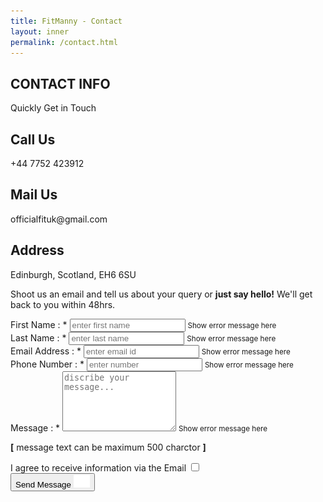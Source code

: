 ```yaml
---
title: FitManny - Contact
layout: inner
permalink: /contact.html
---
```


<!-- container -->
<main role="main" class="content-area contact-page">

  <!-- contact information section -->
  <section class="contact-info weight-lifing-outline-bg pt-4 pb-sm-5">
    <div class="container">
      <div class="row pb-sm-4 pt-sm-0 pt-5">
        <div class="col-md-12">
          <div class="title-style-5 text-center text-uppercase">
            <h1><b>CONTACT INFO</b></h1>
            <p class="mt-1 mx-auto">Quickly Get in Touch</p>
          </div>
        </div>
      </div>
      <div class="row py-3 py-sm-0 py-lg-5">
        <div class="col-lg-4 col-md-6">
          <div class="contact-info-block">
            <div class="contact-info-block-in">
              <div class="icon">
                <i class="fas fa-phone-volume"></i>
              </div>
              <div>
                <h1>Call Us</h1>
                <p>+44 7752 423912</p>
              </div>
            </div>
          </div>
        </div>
        <div class="col-lg-4 col-md-6">
          <div class="contact-info-block">
            <div class="contact-info-block-in">
              <div class="icon">
                <i class="fas fa-envelope-open mb-2"></i>
              </div>
              <div>
                <h1>Mail Us</h1>
                <p>officialfituk@gmail.com</p>
              </div>
            </div>
          </div>
        </div>
        <div class="col-lg-4 col-md-12 mt-lg-0 mt-md-4">
          <div class="contact-info-block">
            <div class="contact-info-block-in">
              <div class="icon">
                <i class="fas fa-map-marker-alt"></i>
              </div>
              <div>
                <h1>Address</h1>
                <p>Edinburgh, Scotland, EH6 6SU</p>
              </div>
            </div>
          </div>
        </div>
      </div>
    </div>
  </section>

  <!--contact form section-->
  <section class="contact-form triangle-line-bg-left">
    <div class="contact-form-in">
      <div class="container">
        <div class="head-note p-sm-5 p-4">
          <p class="m-0"><sapn class="d-md-block d-none">Shoot us an email and tell us about your query or </sapn><b>just say hello!</b> We'll get back to you within 48hrs.</p>
          <i class="fas fa-envelope-open text-pink"></i>
        </div>
        <div class="material-form py-5">
          <form class="material-form py-sm-0 py-lg-5 submit-query-form" action="#!" method="post" name="submitQueryForm" >
            <div class="row">
              <div class="col-md-6">
                <div class="form-group">
                  <label for="inputFName">First Name : *</label>
                  <i class="fas fa-user"></i>
                  <input placeholder="enter first name" type="text" required id="inputFName" name="fname"  required>
                  <small id="errorHandling" class="form-text text-muted">Show error message here</small>
                </div>
              </div>
              <div class="col-md-6">
                <div class="form-group">
                  <label for="inputLName">Last Name : *</label>
                  <i class="fas fa-user"></i>
                  <input placeholder="enter last name" type="text" required id="inputLName" name="lname"  required>
                  <small id="errorHandling" class="form-text text-muted">Show error message here</small>
                </div>
              </div>
              <div class="col-md-6">
                <div class="form-group">
                  <label for="inputEmailAddress">Email Address : *</label>
                  <i class="fas fa-envelope-open"></i>
                  <input placeholder="enter email id" type="text" required id="inputEmailAddress" name="email"  required>
                  <small id="errorHandling" class="form-text text-muted">Show error message here</small>
                </div>
              </div>
              <div class="col-md-6">
                <div class="form-group">
                  <label for="inputPhoneNumber">Phone Number : *</label>
                  <i class="fas fa-phone-square"></i>
                  <input placeholder="enter number" type="text" required id="inputPhoneNumber" name="tel"  required>
                  <small id="errorHandling" class="form-text text-muted">Show error message here</small>
                </div>
              </div>
              <div class="col-11">
                <div class="form-group">
                  <label for="inputComment">Message : *</label>
                  <textarea placeholder="discribe your message..." required id="inputComment" rows="6" name="message" ></textarea>
                  <small id="errorHandling" class="form-text text-muted">Show error message here</small>
                  <p class="text-right"><b>[</b> message text can be maximum 500 charctor <b>]</b></p>
                </div>
              </div>
              <div class="col-11">
                <label for="iAgree" class="custome-checkbox iagreeupdate">
                  I agree to receive information via the Email
                  <input type="checkbox" name="acceptance" id="iAgree" required>
                  <span class="checkmark"></span>
                </label>
              </div>
              <div class="col-11 pt-4 py-sm-5">
                <button type="submit" class="btn-style-2 btn-send-message btn-calculate text-uppercase d-inline-flex align-items-center justify-content-center" name="postComment">Send Message <img loading="lazy" src="./assets/img/right-arrow.svg" alt="FF Fit" height="20" class="ml-3"></button>
              </div>
              <div class="subalerts"></div>
            </div>
          </form>
        </div>
      </div>
    </div>
  </section>
</main>
<!-- /.container -->
